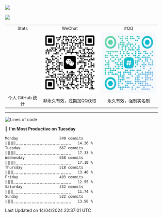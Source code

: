 [![](https://readme-typing-svg.demolab.com?font=Fira+Code&size=30&lines=你好,+欢迎光临;Hello,+welcome)](https://git.io/typing-svg)

![](https://count.getloli.com/get/@:wu-clan?theme=asoul)

<table>
  <tr>
    <td align="center">Stats</td>
    <td align="center">WeChat</td>
    <td align="center">#QQ</td>
  </tr>
  <tr>
    <td>
      <a href="https://github.com/anuraghazra/github-readme-stats">
        <img height=200 align="center" src="https://github-readme-stats.vercel.app/api?username=wu-clan&count_private=true&show_icons=true&rank_icon=percentile&card_width=200"  alt=""/>
      </a>
    </td>
    <td>
      <a href="https://pd.qq.com/s/8rwhzt4ox">
        <img height=200 align="center" src="https://github.com/wu-clan/image/blob/master/wu-clan-weChat.png?raw=true"  alt=""/>
      </a>
    </td>
    <td>
      <a href="https://pd.qq.com/s/8rwhzt4ox">
        <img height=200 align="center" src="https://github.com/wu-clan/image/blob/master/wu-clan-%23QQ.png?raw=true"  alt=""/>
      </a>
    </td>
  </tr>
  <tr>
    <td align="center">个人 GitHub 统计</td>
    <td align="center">非永久有效，过期加QQ获取</td>
    <td align="center">永久有效，强制实名制</td>
  </tr>
</table>

---

<!--START_SECTION:waka-->
![Lines of code](https://img.shields.io/badge/From%20Hello%20World%20I%27ve%20Written-1.7%20million%20lines%20of%20code-blue)

📅 **I'm Most Productive on Tuesday** 

```text
Monday                   549 commits         ⣿⣿⣿⣿⣀⣀⣀⣀⣀⣀⣀⣀⣀⣀⣀⣀⣀⣀⣀⣀⣀⣀⣀⣀⣀   14.26 % 
Tuesday                  667 commits         ⣿⣿⣿⣿⣀⣀⣀⣀⣀⣀⣀⣀⣀⣀⣀⣀⣀⣀⣀⣀⣀⣀⣀⣀⣀   17.33 % 
Wednesday                658 commits         ⣿⣿⣿⣿⣀⣀⣀⣀⣀⣀⣀⣀⣀⣀⣀⣀⣀⣀⣀⣀⣀⣀⣀⣀⣀   17.10 % 
Thursday                 518 commits         ⣿⣿⣿⣀⣀⣀⣀⣀⣀⣀⣀⣀⣀⣀⣀⣀⣀⣀⣀⣀⣀⣀⣀⣀⣀   13.46 % 
Friday                   483 commits         ⣿⣿⣿⣀⣀⣀⣀⣀⣀⣀⣀⣀⣀⣀⣀⣀⣀⣀⣀⣀⣀⣀⣀⣀⣀   12.55 % 
Saturday                 452 commits         ⣿⣿⣿⣀⣀⣀⣀⣀⣀⣀⣀⣀⣀⣀⣀⣀⣀⣀⣀⣀⣀⣀⣀⣀⣀   11.74 % 
Sunday                   522 commits         ⣿⣿⣿⣀⣀⣀⣀⣀⣀⣀⣀⣀⣀⣀⣀⣀⣀⣀⣀⣀⣀⣀⣀⣀⣀   13.56 % 
```



 Last Updated on 14/04/2024 22:37:01 UTC
<!--END_SECTION:waka-->
